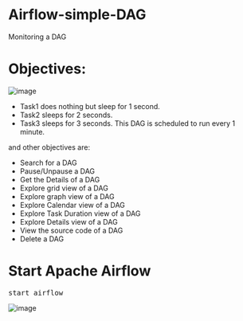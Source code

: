 # Airflow-simple-DAG
Monitoring a DAG

# Objectives:

![image](https://github.com/kwagle7/Airflow-simple-DAG/assets/13037108/8c285112-da4b-4338-81da-aa1f9b10d525)
- Task1 does nothing but sleep for 1 second.
- Task2 sleeps for 2 seconds.
- Task3 sleeps for 3 seconds.
This DAG is scheduled to run every 1 minute.

and other objectives are:

- Search for a DAG
- Pause/Unpause a DAG
- Get the Details of a DAG
- Explore grid view of a DAG
- Explore graph view of a DAG
- Explore Calendar view of a DAG
- Explore Task Duration view of a DAG
- Explore Details view of a DAG
- View the source code of a DAG
- Delete a DAG

# Start Apache Airflow
<pre>
start_airflow
</pre>

![image](https://github.com/kwagle7/Airflow-simple-DAG/assets/13037108/79cac458-c4f9-41b7-88d6-b5afc62e76ff)
